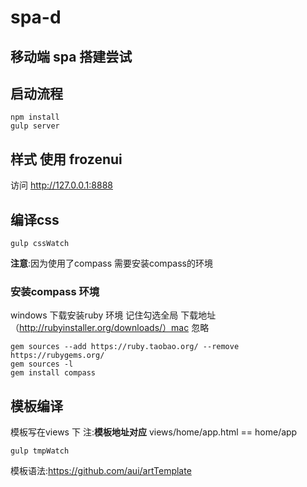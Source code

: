 # spa-d
## 移动端 spa 搭建尝试

## 启动流程

```
npm install
gulp server
```

## 样式 使用 frozenui

访问 http://127.0.0.1:8888

## 编译css

```
gulp cssWatch
```
__注意__:因为使用了compass 需要安装compass的环境

### 安装compass 环境
windows 下载安装ruby 环境 记住勾选全局 下载地址 （http://rubyinstaller.org/downloads/）mac 忽略
```
gem sources --add https://ruby.taobao.org/ --remove https://rubygems.org/
gem sources -l
gem install compass
```
## 模板编译

模板写在views 下 注:__模板地址对应__ views/home/app.html == home/app
```
gulp tmpWatch
```
模板语法:https://github.com/aui/artTemplate


